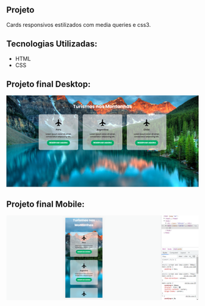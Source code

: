 ## Projeto

Cards responsivos estilizados com media queries e css3.

## Tecnologias Utilizadas:
* HTML
* CSS

## Projeto final Desktop:

<img src="img/FinalDesktop.png">

## Projeto final Mobile:

<img src="img/FinalMobile.png">
